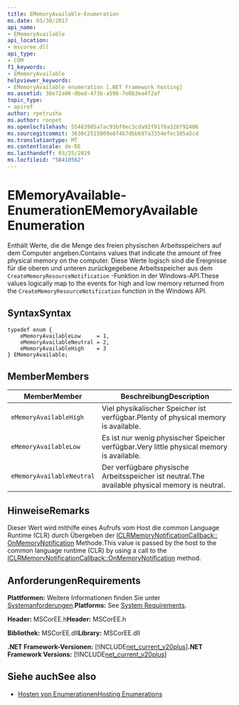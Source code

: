 ```yaml
---
title: EMemoryAvailable-Enumeration
ms.date: 03/30/2017
api_name:
- EMemoryAvailable
api_location:
- mscoree.dll
api_type:
- COM
f1_keywords:
- EMemoryAvailable
helpviewer_keywords:
- EMemoryAvailable enumeration [.NET Framework hosting]
ms.assetid: 38e72a06-dbed-473b-a59b-7e0b3ea4f2af
topic_type:
- apiref
author: rpetrusha
ms.author: ronpet
ms.openlocfilehash: 55463985a7ac93bf0ec3cda92f91f8a326f92406
ms.sourcegitcommit: 3630c2515809e6f4b7dbb697a3354efec105a5cd
ms.translationtype: MT
ms.contentlocale: de-DE
ms.lasthandoff: 03/25/2019
ms.locfileid: "58410562"
---
```

# <a name="ememoryavailable-enumeration"></a><span data-ttu-id="9833c-102">EMemoryAvailable-Enumeration</span><span class="sxs-lookup"><span data-stu-id="9833c-102">EMemoryAvailable Enumeration</span></span>
<span data-ttu-id="9833c-103">Enthält Werte, die die Menge des freien physischen Arbeitsspeichers auf dem Computer angeben.</span><span class="sxs-lookup"><span data-stu-id="9833c-103">Contains values that indicate the amount of free physical memory on the computer.</span></span> <span data-ttu-id="9833c-104">Diese Werte logisch sind die Ereignisse für die oberen und unteren zurückgegebene Arbeitsspeicher aus dem `CreateMemoryResourceNotification` -Funktion in der Windows-API.</span><span class="sxs-lookup"><span data-stu-id="9833c-104">These values logically map to the events for high and low memory returned from the `CreateMemoryResourceNotification` function in the Windows API.</span></span>  
  
## <a name="syntax"></a><span data-ttu-id="9833c-105">Syntax</span><span class="sxs-lookup"><span data-stu-id="9833c-105">Syntax</span></span>  
  
```  
typedef enum {  
    eMemoryAvailableLow     = 1,  
    eMemoryAvailableNeutral = 2,  
    eMemoryAvailableHigh    = 3   
} EMemoryAvailable;  
```  
  
## <a name="members"></a><span data-ttu-id="9833c-106">Member</span><span class="sxs-lookup"><span data-stu-id="9833c-106">Members</span></span>  
  
|<span data-ttu-id="9833c-107">Member</span><span class="sxs-lookup"><span data-stu-id="9833c-107">Member</span></span>|<span data-ttu-id="9833c-108">Beschreibung</span><span class="sxs-lookup"><span data-stu-id="9833c-108">Description</span></span>|  
|------------|-----------------|  
|`eMemoryAvailableHigh`|<span data-ttu-id="9833c-109">Viel physikalischer Speicher ist verfügbar.</span><span class="sxs-lookup"><span data-stu-id="9833c-109">Plenty of physical memory is available.</span></span>|  
|`eMemoryAvailableLow`|<span data-ttu-id="9833c-110">Es ist nur wenig physischer Speicher verfügbar.</span><span class="sxs-lookup"><span data-stu-id="9833c-110">Very little physical memory is available.</span></span>|  
|`eMemoryAvailableNeutral`|<span data-ttu-id="9833c-111">Der verfügbare physische Arbeitsspeicher ist neutral.</span><span class="sxs-lookup"><span data-stu-id="9833c-111">The available physical memory is neutral.</span></span>|  
  
## <a name="remarks"></a><span data-ttu-id="9833c-112">Hinweise</span><span class="sxs-lookup"><span data-stu-id="9833c-112">Remarks</span></span>  
 <span data-ttu-id="9833c-113">Dieser Wert wird mithilfe eines Aufrufs vom Host die common Language Runtime (CLR) durch Übergeben der [ICLRMemoryNotificationCallback:: OnMemoryNotification](../../../../docs/framework/unmanaged-api/hosting/iclrmemorynotificationcallback-onmemorynotification-method.md) Methode.</span><span class="sxs-lookup"><span data-stu-id="9833c-113">This value is passed by the host to the common language runtime (CLR) by using a call to the [ICLRMemoryNotificationCallback::OnMemoryNotification](../../../../docs/framework/unmanaged-api/hosting/iclrmemorynotificationcallback-onmemorynotification-method.md) method.</span></span>  
  
## <a name="requirements"></a><span data-ttu-id="9833c-114">Anforderungen</span><span class="sxs-lookup"><span data-stu-id="9833c-114">Requirements</span></span>  
 <span data-ttu-id="9833c-115">**Plattformen:** Weitere Informationen finden Sie unter [Systemanforderungen](../../../../docs/framework/get-started/system-requirements.md).</span><span class="sxs-lookup"><span data-stu-id="9833c-115">**Platforms:** See [System Requirements](../../../../docs/framework/get-started/system-requirements.md).</span></span>  
  
 <span data-ttu-id="9833c-116">**Header:** MSCorEE.h</span><span class="sxs-lookup"><span data-stu-id="9833c-116">**Header:** MSCorEE.h</span></span>  
  
 <span data-ttu-id="9833c-117">**Bibliothek:** MSCorEE.dll</span><span class="sxs-lookup"><span data-stu-id="9833c-117">**Library:** MSCorEE.dll</span></span>  
  
 <span data-ttu-id="9833c-118">**.NET Framework-Versionen:** [!INCLUDE[net_current_v20plus](../../../../includes/net-current-v20plus-md.md)]</span><span class="sxs-lookup"><span data-stu-id="9833c-118">**.NET Framework Versions:** [!INCLUDE[net_current_v20plus](../../../../includes/net-current-v20plus-md.md)]</span></span>  
  
## <a name="see-also"></a><span data-ttu-id="9833c-119">Siehe auch</span><span class="sxs-lookup"><span data-stu-id="9833c-119">See also</span></span>
- [<span data-ttu-id="9833c-120">Hosten von Enumerationen</span><span class="sxs-lookup"><span data-stu-id="9833c-120">Hosting Enumerations</span></span>](../../../../docs/framework/unmanaged-api/hosting/hosting-enumerations.md)
